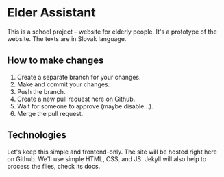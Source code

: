 # Elder Assistant

This is a school project – website for elderly people. It's a prototype of the website. The texts are in Slovak language.

## How to make changes

1. Create a separate branch for your changes.
2. Make and commit your changes.
3. Push the branch.
4. Create a new pull request here on Github.
5. Wait for someone to approve (maybe disable...).
6. Merge the pull request.

## Technologies

Let's keep this simple and frontend-only. The site will be hosted right here on Github. We'll use simple HTML, CSS, and JS. Jekyll will also help to process the files, check its docs.
